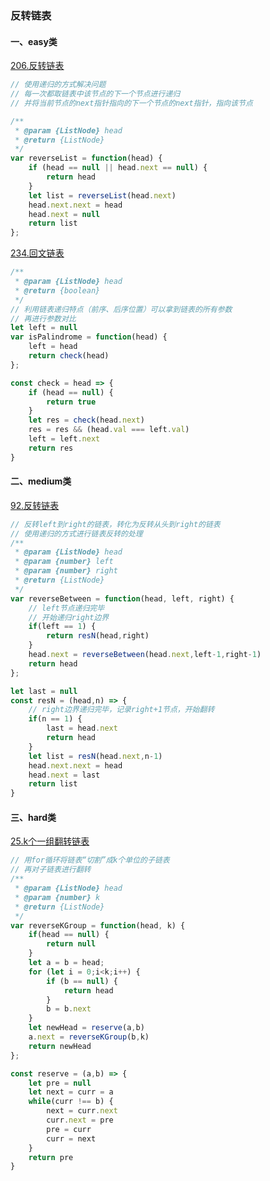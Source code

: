 ### 反转链表

#### 一、easy类

[206.反转链表](https://leetcode-cn.com/problems/reverse-linked-list/)

```javascript
// 使用递归的方式解决问题
// 每一次都取链表中该节点的下一个节点进行递归
// 并将当前节点的next指针指向的下一个节点的next指针，指向该节点

/**
 * @param {ListNode} head
 * @return {ListNode}
 */
var reverseList = function(head) {
    if (head == null || head.next == null) {
        return head
    }
    let list = reverseList(head.next)
    head.next.next = head
    head.next = null
    return list
};
```

[234.回文链表](https://leetcode-cn.com/problems/palindrome-linked-list/submissions/)
```javascript
/**
 * @param {ListNode} head
 * @return {boolean}
 */
// 利用链表递归特点（前序、后序位置）可以拿到链表的所有参数
// 再进行参数对比
let left = null
var isPalindrome = function(head) {
    left = head
    return check(head)
};

const check = head => {
    if (head == null) {
        return true
    }
    let res = check(head.next)
    res = res && (head.val === left.val)
    left = left.next
    return res
}
```
#### 二、medium类
[92.反转链表](https://leetcode-cn.com/problems/reverse-linked-list-ii/)
```javascript
// 反转left到right的链表，转化为反转从头到right的链表
// 使用递归的方式进行链表反转的处理
/**
 * @param {ListNode} head
 * @param {number} left
 * @param {number} right
 * @return {ListNode}
 */
var reverseBetween = function(head, left, right) {
    // left节点递归完毕
    // 开始递归right边界
    if(left == 1) {
        return resN(head,right)
    }
    head.next = reverseBetween(head.next,left-1,right-1)
    return head
};

let last = null
const resN = (head,n) => {
    // right边界递归完毕，记录right+1节点，开始翻转
    if(n == 1) {
        last = head.next
        return head
    }
    let list = resN(head.next,n-1)
    head.next.next = head
    head.next = last
    return list
}
```

#### 三、hard类
[25.k个一组翻转链表](https://leetcode-cn.com/problems/reverse-nodes-in-k-group/)
```javascript
// 用for循环将链表“切割”成k个单位的子链表
// 再对子链表进行翻转
/**
 * @param {ListNode} head
 * @param {number} k
 * @return {ListNode}
 */
var reverseKGroup = function(head, k) {
    if(head == null) {
        return null
    }
    let a = b = head;
    for (let i = 0;i<k;i++) {
        if (b == null) {
            return head
        }
        b = b.next
    }
    let newHead = reserve(a,b)
    a.next = reverseKGroup(b,k)
    return newHead
};

const reserve = (a,b) => {
    let pre = null
    let next = curr = a
    while(curr !== b) {
        next = curr.next
        curr.next = pre
        pre = curr
        curr = next
    }
    return pre
}
```